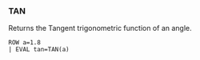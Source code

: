 <!--
This is generated by ESQL's AbstractFunctionTestCase. Do no edit it. See ../README.md for how to regenerate it.
-->

### TAN
Returns the Tangent trigonometric function of an angle.

```
ROW a=1.8 
| EVAL tan=TAN(a)
```
